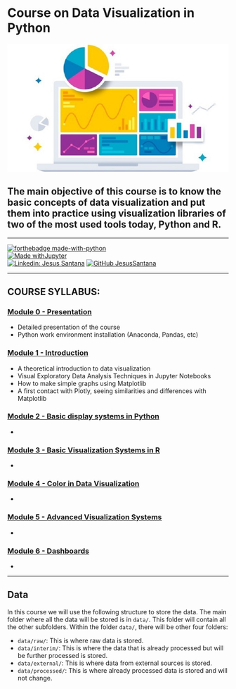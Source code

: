Course on Data Visualization in Python
======================================
![Data Visualiztion](visualizacion_datos_info_revista.jpg)

## The main objective of this course is to know the basic concepts of data visualization and put them into practice using visualization libraries of two of the most used tools today, Python and R. 
---  

[![forthebadge made-with-python](http://ForTheBadge.com/images/badges/made-with-python.svg)](https://www.python.org/)  
[![Made withJupyter](https://img.shields.io/badge/Made%20with-Jupyter-orange?style=for-the-badge&logo=Jupyter)](https://jupyter.org/try)  
[![Linkedin: Jesus Santana](https://img.shields.io/badge/-JesusSantana-blue?style=flat-square&logo=Linkedin&logoColor=white&link=https://www.linkedin.com/in/chus-santana/)](https://www.linkedin.com/in/chus-santana/) [![GitHub JesusSantana](https://img.shields.io/github/followers/jesussantana?label=follow&style=social)](https://github.com/jesussantana)   


---
## COURSE SYLLABUS: 

### [Module 0 - Presentation](https://github.com/jesussantana/data_visualization_python/tree/main/Module%200%20-%20%20Presentation)

- Detailed presentation of the course
- Python work environment installation (Anaconda, Pandas, etc)

### [Module 1 - Introduction](https://github.com/jesussantana/data_visualization_python/tree/main/Module%201%20-%20%20Introduction)

- A theoretical introduction to data visualization
- Visual Exploratory Data Analysis Techniques in Jupyter Notebooks
- How to make simple graphs using Matplotlib
- A first contact with Plotly, seeing similarities and differences with Matplotlib

### [Module 2 - Basic display systems in Python]()

- 

### [Module 3 - Basic Visualization Systems in R]()

- 


### [Module 4 - Color in Data Visualization]()

- 
  
### [Module 5 - Advanced Visualization Systems]()
- 

### [Module 6 - Dashboards]()

-   

---

## Data

In this course we will use the following structure to store the data. The main folder where all the data will be stored is in `data/`. This folder will contain all the other subfolders. Within the folder `data/`, there will be other four folders:

- `data/raw/`: This is where raw data is stored.
- `data/interim/`: This is where the data that is already processed but will be further processed is stored.
- `data/external/`: This is where data from external sources is stored.
- `data/processed/`: This is where already processed data is stored and will not change.



